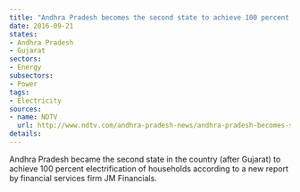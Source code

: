 ```yaml
---
title: "Andhra Pradesh becomes the second state to achieve 100 percent electrification"
date: 2016-09-21
states:
- Andhra Pradesh
- Gujarat
sectors:
- Energy
subsectors:
- Power
tags:
- Electricity
sources:
- name: NDTV
  url: http://www.ndtv.com/andhra-pradesh-news/andhra-pradesh-becomes-second-state-to-achieve-100-per-cent-electrification-1458203
details:
---
```


Andhra Pradesh became the second state in the country (after Gujarat) to achieve 100 percent electrification of households according to a new report by financial services firm JM Financials.
